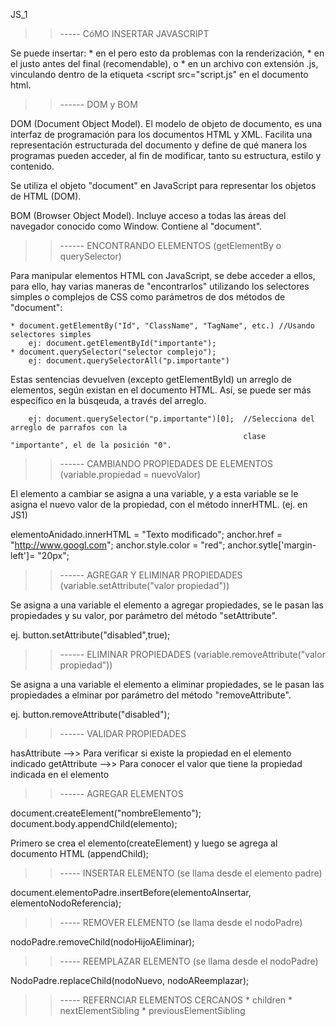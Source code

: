 JS_1

>> ----- CóMO INSERTAR JAVASCRIPT

Se puede insertar:
    * en el <head> pero esto da problemas con la renderización,
    * en el <body> justo antes del final (recomendable), o
    * en un archivo con extensión .js, vinculando dentro de la etiqueta <script src="script.js"
      en el documento html. 

>>------ DOM y BOM

DOM (Document Object Model). El modelo de objeto de documento, es una interfaz de programación para los documentos HTML y XML. Facilita una representación estructurada del documento y define de qué manera los programas pueden acceder, al fin de modificar, tanto su estructura, estilo y contenido.

Se utiliza el objeto "document" en JavaScript para representar los objetos de HTML (DOM).

BOM (Browser Object Model). Incluye acceso a todas las áreas del navegador conocido como Window. Contiene al "document".

>>------ ENCONTRANDO ELEMENTOS (getElementBy o querySelector)

Para manipular elementos HTML con JavaScript, se debe acceder a ellos, para ello, hay varias maneras de "encontrarlos" utilizando los selectores simples o complejos de CSS como parámetros de dos métodos de "document":

    * document.getElementBy("Id", "ClassName", "TagName", etc.) //Usando selectores simples
        ej: document.getElementById("importante");              
    * document.querySelector("selector complejo");
        ej: document.querySelectorAll("p.importante")

Estas sentencias devuelven (excepto getElementById) un arreglo de elementos, según existan en el documento HTML. Así, se puede ser más específico en la búsqeuda, a través del arreglo.

        ej: document.querySelector("p.importante")[0];  //Selecciona del arreglo de parrafos con la 
                                                        clase "importante", el de la posición "0".

>>------ CAMBIANDO PROPIEDADES DE ELEMENTOS (variable.propiedad = nuevoValor)

El elemento a cambiar se asigna a una variable, y a esta variable se le asigna el nuevo valor de la propiedad, con el método innerHTML. (ej. en JS1)

elementoAnidado.innerHTML = "Texto modificado";
anchor.href = "http://www.googl.com";
anchor.style.color = "red";
anchor.sytle['margin-left']= "20px";

>>------ AGREGAR Y ELIMINAR PROPIEDADES (variable.setAttribute("valor propiedad"))

Se asigna a una variable el elemento a agregar propiedades, se le pasan las propiedades y su valor, por parámetro del método "setAttribute". 

ej. button.setAttribute("disabled",true); 

>>------ ELIMINAR PROPIEDADES (variable.removeAttribute("valor propiedad"))

Se asigna a una variable el elemento a eliminar propiedades, se le pasan las propiedades a elminar por parámetro del método "removeAttribute". 

ej. button.removeAttribute("disabled"); 

>>------ VALIDAR PROPIEDADES

hasAttribute -->> Para verificar si existe la propiedad en el elemento indicado
getAttribute -->> Para conocer el valor que tiene la propiedad indicada en el elemento

>>------ AGREGAR ELEMENTOS

document.createElement("nombreElemento");
document.body.appendChild(elemento);

Primero se crea el elemento(createElement) y luego se agrega al documento HTML (appendChild);

>>----- INSERTAR ELEMENTO (se llama desde el elemento padre)

document.elementoPadre.insertBefore(elementoAInsertar, elementoNodoReferencia);

>>----- REMOVER ELEMENTO (se llama desde el nodoPadre)

nodoPadre.removeChild(nodoHijoAEliminar);

>>----- REEMPLAZAR ELEMENTO (se llama desde el nodoPadre)

NodoPadre.replaceChild(nodoNuevo, nodoAReemplazar);

>>----- REFERNCIAR ELEMENTOS CERCANOS
    * children
    * nextElementSibling
    * previousElementSibling
